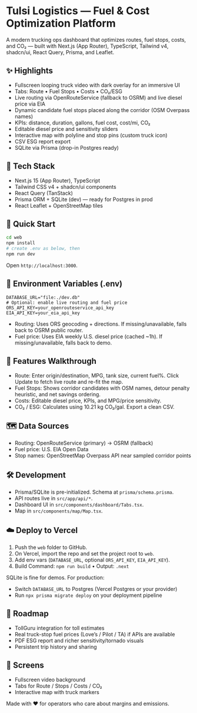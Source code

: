 # Tulsi Logistics — Fuel & Cost Optimization Platform

A modern trucking ops dashboard that optimizes routes, fuel stops, costs, and CO₂ — built with Next.js (App Router), TypeScript, Tailwind v4, shadcn/ui, React Query, Prisma, and Leaflet.

## ✨ Highlights
- Fullscreen looping truck video with dark overlay for an immersive UI
- Tabs: Route • Fuel Stops • Costs • CO₂/ESG
- Live routing via OpenRouteService (fallback to OSRM) and live diesel price via EIA
- Dynamic candidate fuel stops placed along the corridor (OSM Overpass names)
- KPIs: distance, duration, gallons, fuel cost, cost/mi, CO₂
- Editable diesel price and sensitivity sliders
- Interactive map with polyline and stop pins (custom truck icon)
- CSV ESG report export
- SQLite via Prisma (drop-in Postgres ready)

## 🧱 Tech Stack
- Next.js 15 (App Router), TypeScript
- Tailwind CSS v4 + shadcn/ui components
- React Query (TanStack)
- Prisma ORM + SQLite (dev) — ready for Postgres in prod
- React Leaflet + OpenStreetMap tiles

## 🚀 Quick Start
```bash
cd web
npm install
# create .env as below, then
npm run dev
```
Open `http://localhost:3000`.

## 🔑 Environment Variables (.env)
```env
DATABASE_URL="file:./dev.db"
# Optional: enable live routing and fuel price
ORS_API_KEY=your_openrouteservice_api_key
EIA_API_KEY=your_eia_api_key
```
- Routing: Uses ORS geocoding + directions. If missing/unavailable, falls back to OSRM public router.
- Fuel price: Uses EIA weekly U.S. diesel price (cached ~1h). If missing/unavailable, falls back to demo.

## 🧭 Features Walkthrough
- Route: Enter origin/destination, MPG, tank size, current fuel%. Click Update to fetch live route and re-fit the map.
- Fuel Stops: Shows corridor candidates with OSM names, detour penalty heuristic, and net savings ordering.
- Costs: Editable diesel price, KPIs, and MPG/price sensitivity.
- CO₂ / ESG: Calculates using 10.21 kg CO₂/gal. Export a clean CSV.

## 🗺️ Data Sources
- Routing: OpenRouteService (primary) → OSRM (fallback)
- Fuel price: U.S. EIA Open Data
- Stop names: OpenStreetMap Overpass API near sampled corridor points

## 🛠️ Development
- Prisma/SQLite is pre-initialized. Schema at `prisma/schema.prisma`.
- API routes live in `src/app/api/*`.
- Dashboard UI in `src/components/dashboard/Tabs.tsx`.
- Map in `src/components/map/Map.tsx`.

## ☁️ Deploy to Vercel
1) Push the `web` folder to GitHub.
2) On Vercel, import the repo and set the project root to `web`.
3) Add env vars (`DATABASE_URL`, optional `ORS_API_KEY`, `EIA_API_KEY`).
4) Build Command: `npm run build` • Output: `.next`

SQLite is fine for demos. For production:
- Switch `DATABASE_URL` to Postgres (Vercel Postgres or your provider)
- Run `npx prisma migrate deploy` on your deployment pipeline

## 🔮 Roadmap
- TollGuru integration for toll estimates
- Real truck-stop fuel prices (Love’s / Pilot / TA) if APIs are available
- PDF ESG report and richer sensitivity/tornado visuals
- Persistent trip history and sharing

## 🧩 Screens
- Fullscreen video background
- Tabs for Route / Stops / Costs / CO₂
- Interactive map with truck markers

Made with ❤️ for operators who care about margins and emissions.
